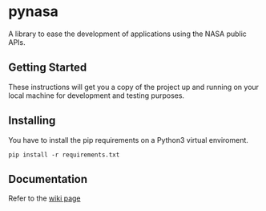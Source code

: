 # pynasa
A library to ease the development of applications using the NASA public APIs.

## Getting Started

These instructions will get you a copy of the project up and running on your local machine for development and testing purposes.

## Installing

You have to install the pip requirements on a Python3 virtual enviroment.
```
pip install -r requirements.txt
```

## Documentation

Refer to the [wiki page](https://github.com/EricsonWillians/pynasa/wiki/Documentation)
